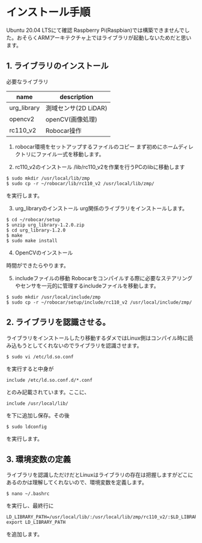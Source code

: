 # インストール手順

Ubuntu 20.04 LTSにて確認
Raspberry Pi(Raspbian)では構築できませんでした。おそらくARMアーキテクチャ上ではライブラリが起動しないためだと思います。

## 1. ライブラリのインストール
必要なライブラリ

| name | description |
| --- | --- |
| urg_library | 測域センサ(2D LiDAR)|
| opencv2 | openCV(画像処理) |
| rc110_v2 | Robocar操作 |

1. robocar環境をセットアップするファイルのコピー
まず初めにホームディレクトリにファイル一式を移動します。


2. rc110_v2のインストール
/lib/rc110_v2を作業を行うPCのlibに移動します
```
$ sudo mkdir /usr/local/lib/zmp
$ sudo cp -r ~/robocar/lib/rc110_v2 /usr/local/lib/zmp/
```
を実行します。

3. urg_libraryのインストール
urg関係のライブラリをインストールします。
```
$ cd ~/robocar/setup
$ unzip urg_library-1.2.0.zip
$ cd urg_library-1.2.0
$ make
$ sudo make install
```

4. OpenCVのインストール

時間ができたらやります。

5. includeファイルの移動
Robocarをコンパイルする際に必要なステアリングやセンサを一元的に管理するincludeファイルを移動します。
```
$ sudo mkdir /usr/local/include/zmp
$ sudo cp -r ~/robocar/setup/include/rc110_v2 /usr/local/include/zmp/
```

## 2. ライブラリを認識させる。
ライブラリをインストールしたり移動するダメではLinux側はコンパイル時に読み込もうとしてくれないのでライブラリを認識させます。
```
$ sudo vi /etc/ld.so.conf
```
を実行すると中身が
```
include /etc/ld.so.conf.d/*.conf
```
とのみ記載されています。ここに、
```
include /usr/local/lib/
```
を下に追加し保存。その後
```
$ sudo ldconfig
```
を実行します。

## 3. 環境変数の定義
ライブラリを認識しただけだとLinuxはライブラリの存在は把握しますがどこにあるのかは理解してくれないので、環境変数を定義します。

```
$ nano ~/.bashrc
```
を実行し、最終行に
```
LD_LIBRARY_PATH=/usr/local/lib/:/usr/local/lib/zmp/rc110_v2/:$LD_LIBRARY_PATH
export LD_LIBRARY_PATH
```
を追加します。


